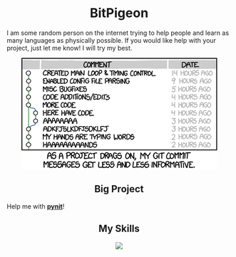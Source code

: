<h1 align="center">BitPigeon</h1>

I am some random person on the internet trying to help people and learn as many languages as physically possible. If you would like help with your project, just let me know! I will try my best.

<center><img src="E0DE456C-43E5-4202-8626-0CFC6E7E7F33.png"></center>

<h2 align="center">Big Project</h1>

Help me with <a href="https://github.com/bitpigeon/__pynit__">__pynit__</a>!

<h2 align="center">My Skills</h2>
<p align="center">
  <img src="https://skillicons.dev/icons?i=bash,cpp,cmake,css,deno,emacs,flask,git,github,githubactions,gtk,html,js,jquery,linux,md,mysql,nodejs,py,raspberrypi,regex,replit,rust,stackoverflow,ts,unity,v,vim,vscode&mode=dark&perline=14">
</p>

